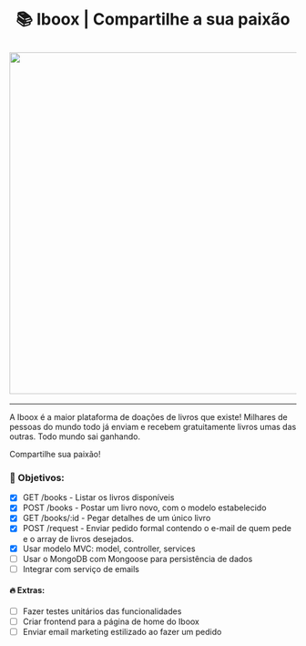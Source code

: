 <h1 align="center">📚 Iboox | Compartilhe a sua paixão</h1>

<h2 align="center" >
<img src="https://user-images.githubusercontent.com/71194923/175789900-43524bcb-7dc5-41fb-8d0f-879b59daa6c1.png" width="600" />
</h2>
<hr />

A Iboox é a maior plataforma de doações de livros que existe! Milhares de pessoas do mundo todo já enviam e recebem gratuitamente livros umas das outras. Todo mundo sai ganhando.

Compartilhe sua paixão!

### 🎯 Objetivos:

- [x] GET /books - Listar os livros disponíveis
- [x] POST /books - Postar um livro novo, com o modelo estabelecido
- [x] GET /books/:id - Pegar detalhes de um único livro
- [x] POST /request - Enviar pedido formal contendo o e-mail de quem pede e o array de livros desejados.
- [x] Usar modelo MVC: model, controller, services
- [ ] Usar o MongoDB com Mongoose para persistência de dados
- [ ] Integrar com serviço de emails

#### 🔥 Extras:

- [ ] Fazer testes unitários das funcionalidades
- [ ] Criar frontend para a página de home do Iboox
- [ ] Enviar email marketing estilizado ao fazer um pedido
